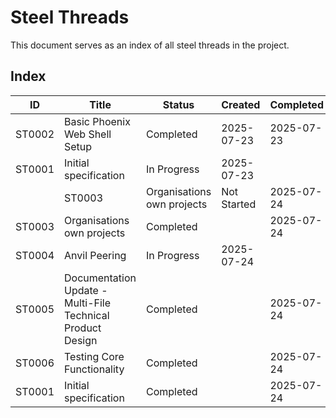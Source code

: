 # Steel Threads

This document serves as an index of all steel threads in the project.

## Index

<!-- BEGIN: STEEL_THREAD_INDEX -->
ID         | Title                                                      | Status           | Created    | Completed 
-----------|------------------------------------------------------------|------------------|------------|-----------
ST0002     | Basic Phoenix Web Shell Setup                              | Completed        | 2025-07-23 | 2025-07-23
ST0001     | Initial specification                                      | In Progress      | 2025-07-23 |           
<!-- END: STEEL_THREAD_INDEX -->| ST0003 | Organisations own projects | Not Started | 2025-07-24 |  |
| ST0003 | Organisations own projects | Completed |  | 2025-07-24 |
| ST0004 | Anvil Peering | In Progress | 2025-07-24 |  |
| ST0005 | Documentation Update - Multi-File Technical Product Design | Completed |  | 2025-07-24 |
| ST0006 | Testing Core Functionality | Completed |  | 2025-07-24 |
| ST0001 | Initial specification | Completed |  | 2025-07-24 |
